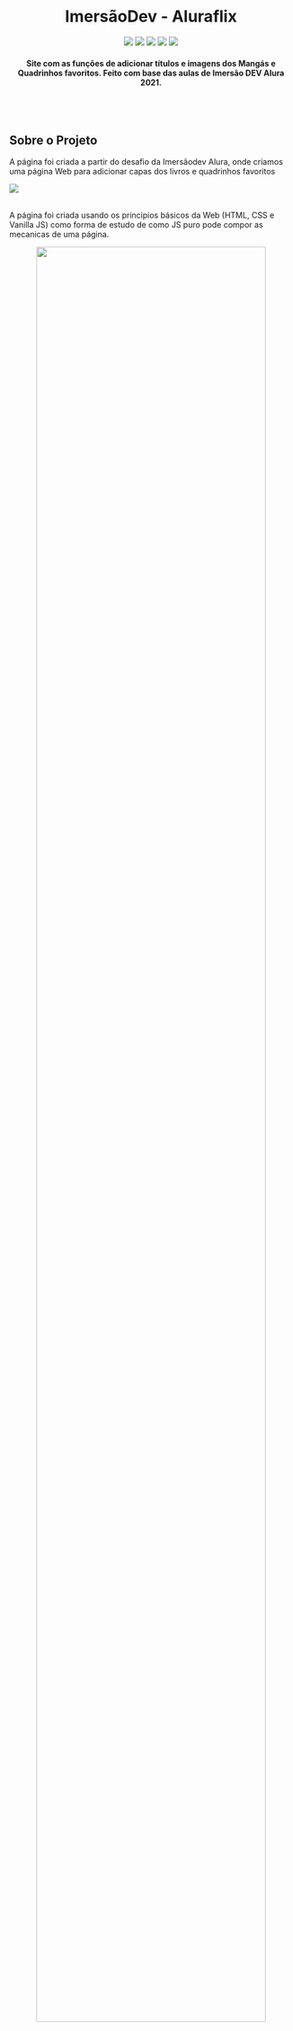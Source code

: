 
<div id="top"></div>

<h1 align="center"> ImersãoDev - Aluraflix </h1>

<div id="statusProject" align="center">
 <img src="https://img.shields.io/github/license/franklindrw/multistack_e-Diaristas.svg?style=for-the-badge" />
 <img src="https://img.shields.io/github/stars/franklindrw/multistack_e-Diaristas.svg?style=for-the-badge" />
 <img src="https://img.shields.io/github/forks/franklindrw/multistack_e-Diaristas.svg?style=for-the-badge" />
 <img src="https://img.shields.io/github/issues/franklindrw/multistack_e-Diaristas.svg?style=for-the-badge" />
 <a href="https://www.linkedin.com/in/franklindrw/"><img src="https://img.shields.io/badge/-LinkedIn-black.svg?style=for-the-badge&logo=linkedin&colorB=555" /></a>
 </div>
 
 
<h4 align="center"> Site com as funções de adicionar títulos e imagens dos Mangás e Quadrinhos favoritos. Feito com base das aulas de Imersão DEV Alura 2021. </h4>
<br /> <br />


<h2>Sobre o Projeto</h2>

<p>A página foi criada a partir do desafio da Imersãodev Alura, onde criamos uma página Web para adicionar capas dos livros e quadrinhos favoritos</p>
<img src="https://user-images.githubusercontent.com/81038899/142322011-fe8d4815-faf3-4f42-9c08-bb1056850b45.png" />
<br /><br />
<p>A página foi criada usando os principios básicos da Web (HTML, CSS e Vanilla JS) como forma de estudo de como JS puro pode compor as mecanicas de uma página.
</p>

<div display="flex" align="center">
 <img width="90%" src="https://user-images.githubusercontent.com/81038899/142321952-114c6926-9b9d-4705-b99a-febc891e599f.png" />
 <img width="90%" src="https://user-images.githubusercontent.com/81038899/142324977-2bc3fd35-dd72-47a4-9118-0ac0592856ac.png" />
 <img width="90%" src="https://user-images.githubusercontent.com/81038899/142330183-7c2fe4a5-9052-4d26-9c56-7c08f9cc94b2.png" />
</div>

<br /><br />


<h3>Construído com</h3>
<div id="statusProject" align="left">
 <img src="https://img.shields.io/badge/HTML5-E34F26?style=for-the-badge&logo=react&logoColor=61DAFB" />
 <img src="https://img.shields.io/badge/CSS3-1572B6?style=for-the-badge&logo=next.js&logoColor=white" />
 <img src="https://img.shields.io/badge/JavaScript-F7DF1E?style=for-the-badge&logo=node.js&logoColor=white" />
</div>

<br /><br />


## Instalação

 1. Clone o repositório

 2. Navegue até a pasta clonada

 3. Abra o arquivo index HTML

<br /><br />

## Como usar

 1. Copie o endereço da imagem que você quer adicionar no google
 
 2. Selecione a categoria desejada
 
 3. Preencha com o nome e o endereço da imagem e é só adicionar.

